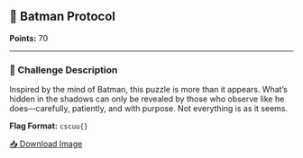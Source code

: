 ## 🦇 Batman Protocol  
**Points:** 70  

---

### 🧠 Challenge Description

Inspired by the mind of Batman, this puzzle is more than it appears. What’s hidden in the shadows can only be revealed by those who observe like he does—carefully, patiently, and with purpose. Not everything is as it seems.

**Flag Format:** `cscuu{}`  

[📥 Download Image](cipher.png)

